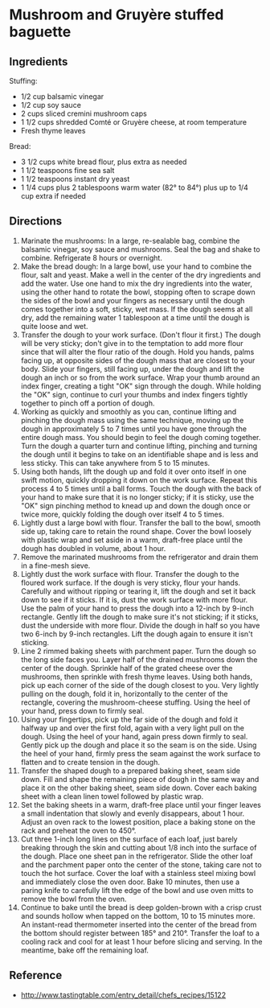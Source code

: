 # Mushroom and Gruyère stuffed baguette

## Ingredients

Stuffing:

* 1/2 cup balsamic vinegar
* 1/2 cup soy sauce
* 2 cups sliced cremini mushroom caps
* 1 1/2 cups shredded Comté or Gruyère cheese, at room temperature
* Fresh thyme leaves

Bread:

* 3 1/2 cups white bread flour, plus extra as needed
* 1 1/2 teaspoons fine sea salt
* 1 1/2 teaspoons instant dry yeast
* 1 1/4 cups plus 2 tablespoons warm water (82° to 84°) plus up to 1/4 cup extra if needed

## Directions

1. Marinate the mushrooms: In a large, re-sealable bag, combine the balsamic vinegar, soy sauce and mushrooms. Seal the bag and shake to combine. Refrigerate 8 hours or overnight.
2. Make the bread dough: In a large bowl, use your hand to combine the flour, salt and yeast. Make a well in the center of the dry ingredients and add the water. Use one hand to mix the dry ingredients into the water, using the other hand to rotate the bowl, stopping often to scrape down the sides of the bowl and your fingers as necessary until the dough comes together into a soft, sticky, wet mass. If the dough seems at all dry, add the remaining water 1 tablespoon at a time until the dough is quite loose and wet.
3. Transfer the dough to your work surface. (Don't flour it first.) The dough will be very sticky; don't give in to the temptation to add more flour since that will alter the flour ratio of the dough. Hold you hands, palms facing up, at opposite sides of the dough mass that are closest to your body. Slide your fingers, still facing up, under the dough and lift the dough an inch or so from the work surface. Wrap your thumb around an index finger, creating a tight "OK" sign through the dough. While holding the "OK" sign, continue to curl your thumbs and index fingers tightly together to pinch off a portion of dough.
4. Working as quickly and smoothly as you can, continue lifting and pinching the dough mass using the same technique, moving up the dough in approximately 5 to 7 times until you have gone through the entire dough mass. You should begin to feel the dough coming together. Turn the dough a quarter turn and continue lifting, pinching and turning the dough until it begins to take on an identifiable shape and is less and less sticky. This can take anywhere from 5 to 15 minutes.
5. Using both hands, lift the dough up and fold it over onto itself in one swift motion, quickly dropping it down on the work surface. Repeat this process 4 to 5 times until a ball forms. Touch the dough with the back of your hand to make sure that it is no longer sticky; if it is sticky, use the "OK" sign pinching method to knead up and down the dough once or twice more, quickly folding the dough over itself 4 to 5 times.
6. Lightly dust a large bowl with flour. Transfer the ball to the bowl, smooth side up, taking care to retain the round shape. Cover the bowl loosely with plastic wrap and set aside in a warm, draft-free place until the dough has doubled in volume, about 1 hour.
7. Remove the marinated mushrooms from the refrigerator and drain them in a fine-mesh sieve.
8. Lightly dust the work surface with flour. Transfer the dough to the floured work surface. If the dough is very sticky, flour your hands. Carefully and without ripping or tearing it, lift the dough and set it back down to see if it sticks. If it is, dust the work surface with more flour. Use the palm of your hand to press the dough into a 12-inch by 9-inch rectangle. Gently lift the dough to make sure it's not sticking; if it sticks, dust the underside with more flour. Divide the dough in half so you have two 6-inch by 9-inch rectangles. Lift the dough again to ensure it isn't sticking.
9. Line 2 rimmed baking sheets with parchment paper. Turn the dough so the long side faces you. Layer half of the drained mushrooms down the center of the dough. Sprinkle half of the grated cheese over the mushrooms, then sprinkle with fresh thyme leaves. Using both hands, pick up each corner of the side of the dough closest to you. Very lightly pulling on the dough, fold it in, horizontally to the center of the rectangle, covering the mushroom-cheese stuffing. Using the heel of your hand, press down to firmly seal.
10. Using your fingertips, pick up the far side of the dough and fold it halfway up and over the first fold, again with a very light pull on the dough. Using the heel of your hand, again press down firmly to seal. Gently pick up the dough and place it so the seam is on the side. Using the heel of your hand, firmly press the seam against the work surface to flatten and to create tension in the dough.
11. Transfer the shaped dough to a prepared baking sheet, seam side down. Fill and shape the remaining piece of dough in the same way and place it on the other baking sheet, seam side down. Cover each baking sheet with a clean linen towel followed by plastic wrap.
12. Set the baking sheets in a warm, draft-free place until your finger leaves a small indentation that slowly and evenly disappears, about 1 hour. Adjust an oven rack to the lowest position, place a baking stone on the rack and preheat the oven to 450°.
13. Cut three 1-inch long lines on the surface of each loaf, just barely breaking through the skin and cutting about 1/8 inch into the surface of the dough. Place one sheet pan in the refrigerator. Slide the other loaf and the parchment paper onto the center of the stone, taking care not to touch the hot surface. Cover the loaf with a stainless steel mixing bowl and immediately close the oven door. Bake 10 minutes, then use a paring knife to carefully lift the edge of the bowl and use oven mitts to remove the bowl from the oven.
14. Continue to bake until the bread is deep golden-brown with a crisp crust and sounds hollow when tapped on the bottom, 10 to 15 minutes more. An instant-read thermometer inserted into the center of the bread from the bottom should register between 185° and 210°. Transfer the loaf to a cooling rack and cool for at least 1 hour before slicing and serving. In the meantime, bake off the remaining loaf.

## Reference

* <http://www.tastingtable.com/entry_detail/chefs_recipes/15122>
